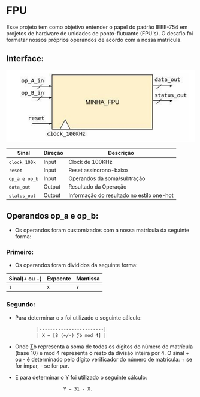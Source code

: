 # FPU
Esse projeto tem como objetivo entender o papel do padrão IEEE-754 em projetos de hardware de unidades de ponto-flutuante (FPU's). O desafio foi formatar nossos próprios operandos de acordo com a nossa matrícula.

## Interface:

![alt text]({3D7B944B-E27B-4AC6-AD61-527C23A21FD7}.png)

|    **Sinal**   |   **Direção**   |               **Descrição**                |
|----------------|-----------------|--------------------------------------------|
|  `clock_100k`  |      Input      |   Clock de 100KHz                          | 
|  `reset`       |      Input      |   Reset assíncrono-baixo                   |
|  `op_a e op_b` |      Input      |   Operandos da soma/subtração              | 
|  `data_out`    |      Output     |   Resultado da Operação                    | 
|  `status_out`  |      Output     |   Informação do resultado no estilo one-hot| 

## Operandos op_a e op_b:
- Os operandos foram customizados com a nossa matrícula da seguinte forma:

### Primeiro: 
- Os operandos foram divididos da seguinte forma:

| **Sinal(+ ou -)** |  **Expoente**   |   **Mantissa**   |   
|-------------------|-----------------|------------------|
|        `1`        |       `X`       |       `Y`        | 

### Segundo:

- Para determinar o x foi utilizado o seguinte cálculo:

              |------------------------|
              | X = [8 (+/-) ∑b mod 4] |
  
- Onde ∑b representa a soma de todos os dígitos do número de matrícula (base 10) e mod 4 
representa o resto da divisão inteira por 4. O sinal + ou - é determinado pelo dígito 
verificador do número de matrícula: + se for ímpar, - se for par.

- E para determinar o Y foi utilizado o seguinte cálculo:

                        Y = 31 - X.
  


